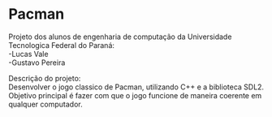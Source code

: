 # Pacman

Projeto dos alunos de engenharia de computação da Universidade Tecnologica Federal do Paraná:<br>
-Lucas Vale <br>
-Gustavo Pereira<br>

Descrição do projeto:<br>
Desenvolver o jogo classico de Pacman, utilizando C++ e a biblioteca SDL2.<br>
Objetivo principal é fazer com que o jogo funcione de maneira coerente em qualquer computador.



